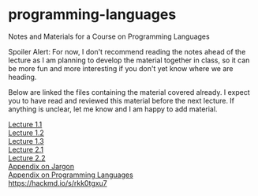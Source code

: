 # programming-languages
Notes and Materials for a Course on Programming Languages

Spoiler Alert: For now, I don't recommend reading the notes ahead of the lecture as I am planning to develop the material together in class, so it can be more fun and more interesting if you don't yet know where we are heading. 

Below are linked the files containing the material covered already. I expect you to have read and reviewed this material before the next lecture. If anything is unclear, let me know and I am happy to add material.

[Lecture 1.1](https://github.com/alexhkurz/programming-languages/blob/master/lecture-1.1.md)  
[Lecture 1.2](https://github.com/alexhkurz/programming-languages/blob/master/lecture-1.2.md)  
[Lecture 1.3](https://github.com/alexhkurz/programming-languages/blob/master/lecture-1.3.md)  
[Lecture 2.1](https://hackmd.io/hILQksyiTUW4mXxxOSF7eQ)  
[Lecture 2.2](https://hackmd.io/s/rkk0tgxu7)  
[Appendix on Jargon](https://github.com/alexhkurz/programming-languages/blob/master/appendix-jargon.md)   
[Appendix on Programming Languages](https://github.com/alexhkurz/programming-languages/blob/master/appendix-programming-languages.md)  
https://hackmd.io/s/rkk0tgxu7
